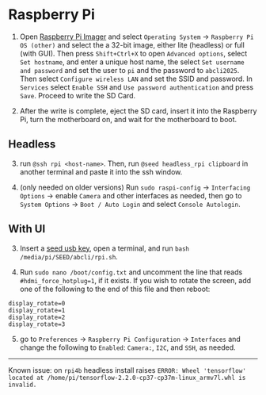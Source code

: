 # Raspberry Pi

1. Open [Raspberry Pi Imager](https://www.raspberrypi.com/software/) and select `Operating System` -> `Raspberry Pi OS (other)` and select the a 32-bit image, either lite (headless) or full (with GUI). Then press `Shift+Ctrl+X` to open `Advanced options`, select `Set hostname`, and enter a unique host name, the select `Set username and password` and set the user to `pi` and the password to `abcli2025`. Then select `Configure wireless LAN` and set the SSID and password. In `Services` select `Enable SSH` and `Use password authentication` and press `Save`. Proceed to write the SD Card.

2. After the write is complete, eject the SD card, insert it into the Raspberry Pi, turn the motherboard on, and wait for the motherboard to boot.

## Headless

3. run `@ssh rpi <host-name>`. Then, run `@seed headless_rpi clipboard` in another terminal and paste it into the ssh window.

4. (only needed on older versions) Run `sudo raspi-config` -> `Interfacing Options` -> enable `Camera` and other interfaces as needed, then go to `System Options` -> `Boot / Auto Login` and select `Console Autologin`. 

## With UI

3. Insert a [seed usb key](seed), open a terminal, and run `bash /media/pi/SEED/abcli/rpi.sh`.

4. Run `sudo nano /boot/config.txt` and uncomment the line that reads `#hdmi_force_hotplug=1`, if it exists. If you wish to rotate the screen, add one of the following to the end of this file and then reboot:

```
display_rotate=0
display_rotate=1
display_rotate=2
display_rotate=3
```

5. go to `Preferences` -> `Raspberry Pi Configuration` -> `Interfaces` and change the following to `Enabled`: `Camera:`, `I2C`, and `SSH`, as needed.

---

Known issue: on `rpi4b` headless install raises `ERROR: Wheel 'tensorflow' located at /home/pi/tensorflow-2.2.0-cp37-cp37m-linux_armv7l.whl is invalid.`